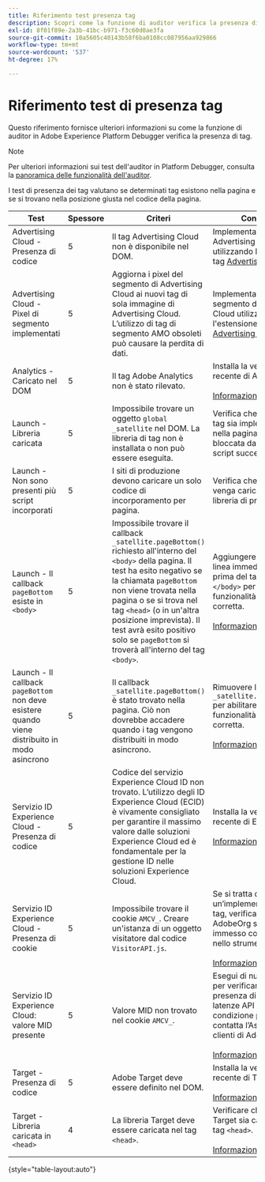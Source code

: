 ```yaml
---
title: Riferimento test presenza tag
description: Scopri come la funzione di auditor verifica la presenza di tag in Adobe Experience Platform Debugger.
exl-id: 8f01f89e-2a3b-41bc-b971-f3c60d0ae3fa
source-git-commit: 10a5605c40143b58f6ba0108cc087956aa929866
workflow-type: tm+mt
source-wordcount: '537'
ht-degree: 17%

---
```


# Riferimento test di presenza tag

Questo riferimento fornisce ulteriori informazioni su come la funzione di auditor in Adobe Experience Platform Debugger verifica la presenza di tag.

>[!NOTE]
>
>Per ulteriori informazioni sui test dell&#39;auditor in Platform Debugger, consulta la [panoramica delle funzionalità dell&#39;auditor](./overview.md).

I test di presenza dei tag valutano se determinati tag esistono nella pagina e se si trovano nella posizione giusta nel codice della pagina.

| Test | Spessore | Criteri | Consiglio |
| --- | --- | --- | --- |
| Advertising Cloud - Presenza di codice | 5 | Il tag Advertising Cloud non è disponibile nel DOM. | Implementa il tag Advertising Cloud utilizzando l&#39;estensione tag [Advertising Cloud](../../destinations/catalog/advertising/adobe-advertising-cloud.md). |
| Advertising Cloud - Pixel di segmento implementati | 5 | Aggiorna i pixel del segmento di Advertising Cloud ai nuovi tag di sola immagine di Advertising Cloud. L’utilizzo di tag di segmento AMO obsoleti può causare la perdita di dati. | Implementa il pixel del segmento di Advertising Cloud utilizzando l&#39;estensione tag [Advertising Cloud](../../destinations/catalog/advertising/adobe-advertising-cloud.md). |
| Analytics - Caricato nel DOM | 5 | Il tag Adobe Analytics non è stato rilevato. | Installa la versione più recente di Analytics. <br><br>[Informazioni aggiuntive](https://experienceleague.adobe.com/docs/analytics/implementation/home.html) |
| Launch - Libreria caricata | 5 | Impossibile trovare un oggetto `global _satellite` nel DOM. La libreria di tag non è installata o non può essere eseguita. | Verifica che la libreria di tag sia implementata nella pagina e non sia bloccata dalle attività di script successive. |
| Launch - Non sono presenti più script incorporati | 5 | I siti di produzione devono caricare un solo codice di incorporamento per pagina. | Verifica che nella pagina venga caricata solo la libreria di produzione. |
| Launch - Il callback `pageBottom` esiste in `<body>` | 5 | Impossibile trovare il callback `_satellite.pageBottom()` richiesto all&#39;interno del `<body>` della pagina. Il test ha esito negativo se la chiamata `pageBottom` non viene trovata nella pagina o se si trova nel tag `<head>` (o in un&#39;altra posizione imprevista). Il test avrà esito positivo solo se `pageBottom` si troverà all&#39;interno del tag `<body>`. | Aggiungere lo script in linea immediatamente prima del tag di chiusura `</body>` per garantire la funzionalità dei tag corretta.<br><br>[Informazioni aggiuntive](../../tags/ui/client-side/asynchronous-deployment.md) |
| Launch - Il callback `pageBottom` non deve esistere quando viene distribuito in modo asincrono | 5 | Il callback `_satellite.pageBottom()` è stato trovato nella pagina. Ciò non dovrebbe accadere quando i tag vengono distribuiti in modo asincrono. | Rimuovere lo script `_satellite.pageBottom()` per abilitare la funzionalità dei tag corretta. <br><br>[Informazioni aggiuntive](../../tags/ui/client-side/asynchronous-deployment.md) |
| Servizio ID Experience Cloud - Presenza di codice | 5 | Codice del servizio Experience Cloud ID non trovato. L’utilizzo degli ID Experience Cloud (ECID) è vivamente consigliato per garantire il massimo valore dalle soluzioni Experience Cloud ed è fondamentale per la gestione ID nelle soluzioni Experience Cloud. | Installa la versione più recente di ECID.<br><br>[Informazioni aggiuntive](https://experienceleague.adobe.com/docs/id-service/using/intro/overview.html?lang=it) |
| Servizio ID Experience Cloud - Presenza di cookie | 5 | Impossibile trovare il cookie `AMCV_`. Creare un&#39;istanza di un oggetto visitatore dal codice `VisitorAPI.js`. | Se si tratta di un’implementazione di tag, verifica che l’ID AdobeOrg sia stato immesso correttamente nello strumento ECID. <br><br>[Informazioni aggiuntive](https://experienceleague.adobe.com/docs/id-service/using/intro/cookies.html) |
| Servizio ID Experience Cloud: valore MID presente | 5 | Valore MID non trovato nel cookie `AMCV_`. | Esegui di nuovo il test per verificare la presenza di eventuali latenze API ECID. Se la condizione persiste, contatta l’Assistenza clienti di Adobe. <br><br>[Informazioni aggiuntive](https://experienceleague.adobe.com/docs/id-service/using/intro/cookies.html) |
| Target - Presenza di codice | 5 | Adobe Target deve essere definito nel DOM. | Installa la versione più recente di Target (at.js). <br><br>[Informazioni aggiuntive](https://experienceleague.adobe.com/docs/target/using/implement-target/implementing-target.html) |
| Target - Libreria caricata in `<head>` | 4 | La libreria Target deve essere caricata nel tag `<head>`. | Verificare che la libreria Target sia caricata nel tag `<head>`. <br><br>[Informazioni aggiuntive](https://experienceleague.adobe.com/docs/target/using/implement-target/implementing-target.html) |

{style="table-layout:auto"}
